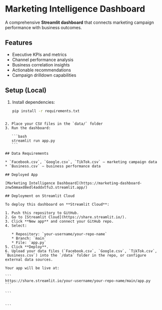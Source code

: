 
# Marketing Intelligence Dashboard

A comprehensive **Streamlit dashboard** that connects marketing campaign performance with business outcomes.

## Features

- Executive KPIs and metrics  
- Channel performance analysis  
- Business correlation insights  
- Actionable recommendations  
- Campaign drilldown capabilities  

## Setup (Local)

1. Install dependencies:
   ```bash
   pip install -r requirements.txt
````

2. Place your CSV files in the `data/` folder
3. Run the dashboard:

   ```bash
   streamlit run app.py
   ```

## Data Requirements

* `Facebook.csv`, `Google.csv`, `TikTok.csv` — marketing campaign data
* `Business.csv` — business performance data

## Deployed App

[Marketing Intelligence Dashboard](https://marketing-dashboard-znw5mmaxd8edl4addxtfu3.streamlit.app/)

## Deployment on Streamlit Cloud

To deploy this dashboard on **Streamlit Cloud**:

1. Push this repository to GitHub.
2. Go to [Streamlit Cloud](https://share.streamlit.io/).
3. Click **New app** and connect your GitHub repo.
4. Select:

   * Repository: `your-username/your-repo-name`
   * Branch: `main`
   * File: `app.py`
5. Click **Deploy**.
6. Upload your data files (`Facebook.csv`, `Google.csv`, `TikTok.csv`, `Business.csv`) into the `/data` folder in the repo, or configure external data sources.

Your app will be live at:

```
https://share.streamlit.io/your-username/your-repo-name/main/app.py
```

```


```
